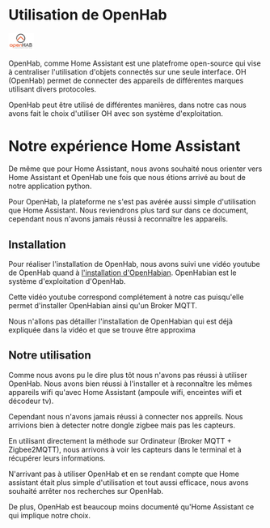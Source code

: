 # Utilisation de OpenHab

<p align="left">
  <img src="./imgs/logo.png" alt="Texte alternatif" style="width:10%; height:auto;">
</p>

OpenHab, comme Home Assistant est une platefrome open-source qui vise à centraliser l'utilisation d'objets connectés sur une seule interface. OH (OpenHab) permet de connecter des appareils de différentes marques utilisant divers protocoles.

OpenHab peut être utilisé de différentes manières, dans notre cas nous avons fait le choix d'utiliser OH avec son système d'exploitation. 

# Notre expérience Home Assistant

De même que pour Home Assistant, nous avons souhaité nous orienter vers Home Assistant et OpenHab  une fois que nous étions arrivé au bout de notre application python. 

Pour OpenHab, la plateforme ne s'est pas avérée aussi simple d'utilisation que Home Assistant. Nous reviendrons plus tard sur dans ce document, cependant nous n'avons jamais réussi à reconnaître les appareils. 

## Installation 

Pour réaliser l'installation de OpenHab, nous avons suivi une vidéo youtube de OpenHab quand à [l'installation d'OpenHabian](https://www.youtube.com/watch?v=-U4-ZFYftLY&t=65s). OpenHabian est le système d'exploitation d'OpenHab. 

Cette vidéo youtube correspond complétement à notre cas puisqu'elle permet d'installer OpenHabian ainsi qu'un Broker MQTT. 

Nous n'allons pas détailler l'installation de OpenHabian qui est déjà expliquée dans la vidéo et que se trouve être approxima

## Notre utilisation

Comme nous avons pu le dire plus tôt nous n'avons pas réussi à utiliser OpenHab. Nous avons bien réussi à l'installer et à reconnaître les mêmes appareils wifi qu'avec Home Assistant (ampoule wifi, enceintes wifi et décodeur tv). 

Cependant nous n'avons jamais réussi à connecter nos appreils. Nous arrivions bien à detecter notre dongle zigbee mais pas les capteurs. 

En utilisant directement la méthode sur Ordinateur (Broker MQTT + Zigbee2MQTT), nous arrivons à voir les capteurs dans le terminal et à récupérer leurs informations. 

N'arrivant pas à utiliser OpenHab et en se rendant compte que Home assistant était plus simple d'utilisation et tout aussi efficace, nous avons souhaité arrêter nos recherches sur OpenHab. 

De plus, OpenHab est beaucoup moins documenté qu'Home Assistant ce qui implique notre choix. 